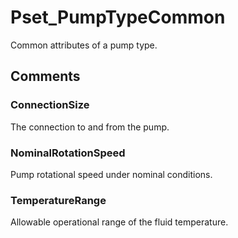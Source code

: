 # Pset_PumpTypeCommon

Common attributes of a pump type.
<!-- end of short definition -->



## Comments

### ConnectionSize

The connection to and from the pump.

### NominalRotationSpeed

Pump rotational speed under nominal conditions.

### TemperatureRange

Allowable operational range of the fluid temperature.

